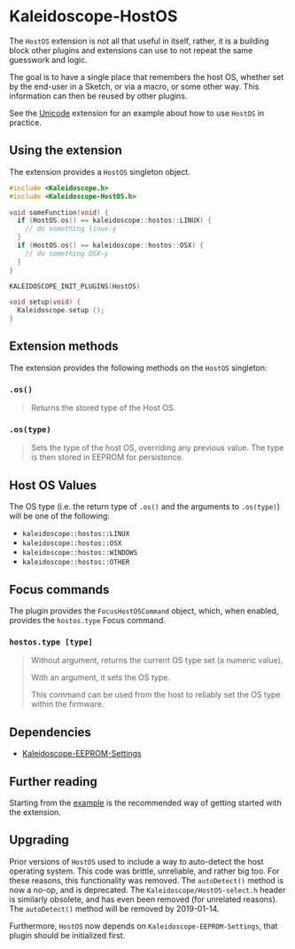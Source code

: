 # Kaleidoscope-HostOS

The `HostOS` extension is not all that useful in itself, rather, it is a
building block other plugins and extensions can use to not repeat the same
guesswork and logic.

The goal is to have a single place that remembers the host OS, whether set by
the end-user in a Sketch, or via a macro, or some other way. This information
can then be reused by other plugins.

See the [Unicode][plugin:unicode] extension for an example about how to use
`HostOS` in practice.

 [plugin:unicode]: Unicode.md

## Using the extension

The extension provides a `HostOS` singleton object.

```c++
#include <Kaleidoscope.h>
#include <Kaleidoscope-HostOS.h>

void someFunction(void) {
  if (HostOS.os() == kaleidoscope::hostos::LINUX) {
    // do something linux-y
  }
  if (HostOS.os() == kaleidoscope::hostos::OSX) {
    // do something OSX-y
  }
}

KALEIDOSCOPE_INIT_PLUGINS(HostOS)

void setup(void) {
  Kaleidoscope.setup ();
}
```

## Extension methods

The extension provides the following methods on the `HostOS` singleton:

### `.os()`

> Returns the stored type of the Host OS.

### `.os(type)`

> Sets the type of the host OS, overriding any previous value. The type is then
> stored in EEPROM for persistence.

## Host OS Values

The OS type (i.e. the return type of `.os()` and the arguments to `.os(type)`) will be one of the following:

   - `kaleidoscope::hostos::LINUX`
   - `kaleidoscope::hostos::OSX`
   - `kaleidoscope::hostos::WINDOWS`
   - `kaleidoscope::hostos::OTHER`

## Focus commands

The plugin provides the `FocusHostOSCommand` object, which, when enabled,
provides the `hostos.type` Focus command.

### `hostos.type [type]`

> Without argument, returns the current OS type set (a numeric value).
>
> With an argument, it sets the OS type.
>
> This command can be used from the host to reliably set the OS type within the firmware.

## Dependencies

* [Kaleidoscope-EEPROM-Settings](EEPROM-Settings.md)

## Further reading

Starting from the [example][plugin:example] is the recommended way of getting
started with the extension.

 [plugin:example]: ../../examples/HostOS/HostOS.ino

## Upgrading

Prior versions of `HostOS` used to include a way to auto-detect the host
operating system. This code was brittle, unreliable, and rather big too. For
these reasons, this functionality was removed. The `autoDetect()` method is now
a no-op, and is deprecated. The `Kaleidoscope/HostOS-select.h` header is
similarly obsolete, and has even been removed (for unrelated reasons). The
`autoDetect()` method will be removed by 2019-01-14.

Furthermore, `HostOS` now depends on `Kaleidoscope-EEPROM-Settings`, that plugin
should be initialized first.
